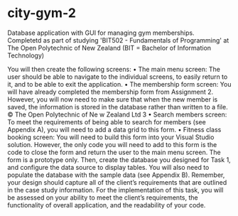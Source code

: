 # city-gym-2
Database application with GUI for managing gym memberships.<br>
Completetd as part of studying 'BIT502 - Fundamentals of Programming' at The Open Polytechnic of New Zealand (BIT = Bachelor of Information Technology)

You will then create the following screens:
• The main menu screen: The user should be able to navigate to the individual 
screens, to easily return to it, and to be able to exit the application. 
• The membership form screen: You will have already completed the 
membership form from Assignment 2. However, you will now need to make 
sure that when the new member is saved, the information is stored in the
database rather than written to a file.
© The Open Polytechnic of Ne w Zealand Ltd 3
• Search members screen: To meet the requirements of being able to search 
for members (see Appendix A), you will need to add a data grid to this form.
• Fitness class booking screen: You will need to build this form into your 
Visual Studio solution. However, the only code you will need to add to this 
form is the code to close the form and return the user to the main menu 
screen. The form is a prototype only.
Then, create the database you designed for Task 1, and configure the data source to 
display tables.
You will also need to populate the database with the sample data (see Appendix B).
Remember, your design should capture all of the client’s requirements that are 
outlined in the case study information. For the implementation of this task, you will be 
assessed on your ability to meet the client’s requirements, the functionality of overall 
application, and the readability of your code.
